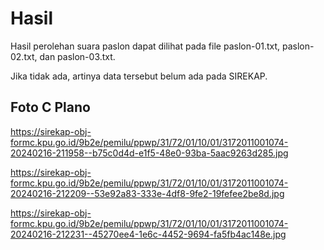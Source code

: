 # Hasil

Hasil perolehan suara paslon dapat dilihat pada file paslon-01.txt, paslon-02.txt, dan paslon-03.txt.

Jika tidak ada, artinya data tersebut belum ada pada SIREKAP.

## Foto C Plano

https://sirekap-obj-formc.kpu.go.id/9b2e/pemilu/ppwp/31/72/01/10/01/3172011001074-20240216-211958--b75c0d4d-e1f5-48e0-93ba-5aac9263d285.jpg

https://sirekap-obj-formc.kpu.go.id/9b2e/pemilu/ppwp/31/72/01/10/01/3172011001074-20240216-212209--53e92a83-333e-4df8-9fe2-19fefee2be8d.jpg

https://sirekap-obj-formc.kpu.go.id/9b2e/pemilu/ppwp/31/72/01/10/01/3172011001074-20240216-212231--45270ee4-1e6c-4452-9694-fa5fb4ac148e.jpg

